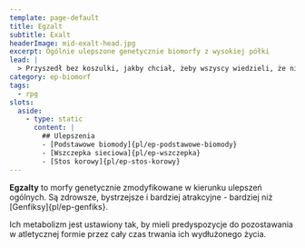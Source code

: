 ```yaml
---
template: page-default
title: Egzalt
subtitle: Exalt
headerImage: mid-exalt-head.jpg
excerpt: Ogólnie ulepszone genetycznie biomorfy z wysokiej półki
lead: |
  > Przyszedł bez koszulki, jakby chciał, żeby wszyscy wiedzieli, że nie jest Splicerem. Skóra bez skazy, oczy błyszczące jak genetycznie wzmacniana stal. W laboratorium poruszał się jak reklama wydajności, zdawało się, że jego pot potrafi sortować dane.
category: ep-biomorf
tags:
  - rpg
slots:
  aside:
    - type: static
      content: |
        ## Ulepszenia
        - [Podstawowe biomody]{pl/ep-podstawowe-biomody}
        - [Wszczepka sieciowa]{pl/ep-wszczepka}
        - [Stos korowy]{pl/ep-stos-korowy}
---
```

**Egzalty** to morfy genetycznie zmodyfikowane w kierunku ulepszeń ogólnych. Są zdrowsze, bystrzejsze i bardziej atrakcyjne - bardziej niż [Genfiksy]{pl/ep-genfiks}. 

Ich metabolizm jest ustawiony tak, by mieli predyspozycje do pozostawania w atletycznej formie przez cały czas trwania ich wydłużonego życia.
